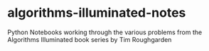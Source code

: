 # algorithms-illuminated-notes
Python Notebooks working through the various problems from the Algorithms Illuminated book series by Tim Roughgarden
